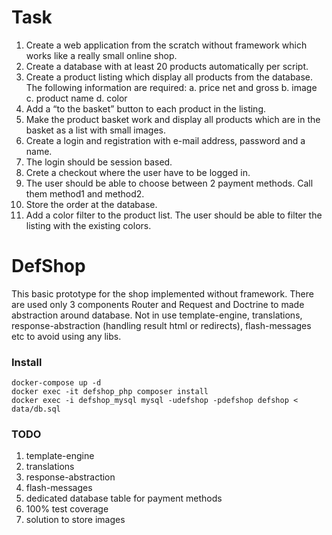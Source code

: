 # Task
1. Create a web application from the scratch without framework which works like a really small online shop. 
2. Create a database with at least 20 products automatically per script.
3. Create a product listing which display all products from the database. The following
information are required:
a. price net and gross
b. image
c. product name
d. color
4. Add a “to the basket” button to each product in the listing.
5. Make the product basket work and display all products which are in the basket as a list with
small images.
6. Create a login and registration with e-mail address, password and a name.
7. The login should be session based.
8. Crete a checkout where the user have to be logged in.
9. The user should be able to choose between 2 payment methods. Call them method1 and
method2.
10. Store the order at the database.
11. Add a color filter to the product list. The user should be able to filter the listing with the
existing colors.


# DefShop

This basic prototype for the shop implemented without framework. There are used only 3 components Router and Request and Doctrine to made abstraction around database. 
Not in use template-engine, translations, response-abstraction (handling result html or redirects), flash-messages etc to avoid using any libs.


### Install

```
docker-compose up -d
docker exec -it defshop_php composer install
docker exec -i defshop_mysql mysql -udefshop -pdefshop defshop < data/db.sql 
```



### TODO

1. template-engine
2. translations 
3. response-abstraction 
4. flash-messages
5. dedicated database table for payment methods
6. 100% test coverage
7. solution to store images
